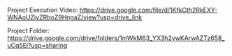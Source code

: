 Project Execution Video: https://drive.google.com/file/d/1KfkCth2RkEXY-WNAoUZiyZRboZ9HngaZ/view?usp=drive_link

Project Folder: https://drive.google.com/drive/folders/1mWkM63_YX3h2ywKArwAZTz658_uCq5El?usp=sharing
